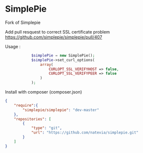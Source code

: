 SimplePie
=========

Fork of Simplepie

Add pull resquest to correct SSL certificate problem
https://github.com/simplepie/simplepie/pull/407


Usage :
```php
            $simplePie = new SimplePie();
            $simplePie->set_curl_options(
                array(
                    CURLOPT_SSL_VERIFYHOST => false,
                    CURLOPT_SSL_VERIFYPEER => false
                )
            );
```


Install with composer (composer.json)
```json
{
    "require":{
        "simplepie/simplepie": "dev-master"
    },
    "repositories": [
        {
            "type": "git",
            "url": "https://github.com/natevia/simplepie.git"
        }		
    ]
}
```
